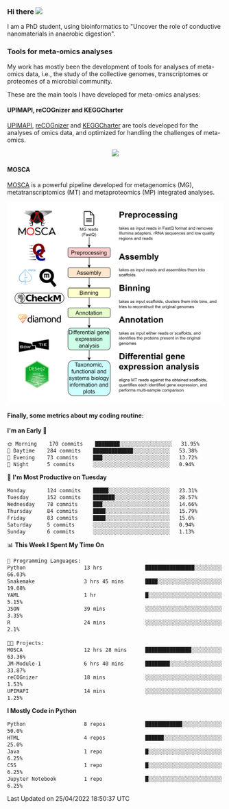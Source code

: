 ### Hi there <img src="https://media.giphy.com/media/hvRJCLFzcasrR4ia7z/giphy.gif" width="25px">

I am a PhD student, using bioinformatics to "Uncover the role of conductive nanomaterials in anaerobic digestion".

### Tools for meta-omics analyses

My work has mostly been the development of tools for analyses of meta-omics data, i.e., the study of the collective genomes, transcriptomes or proteomes of a microbial community.

These are the main tools I have developed for meta-omics analyses:

#### UPIMAPI, reCOGnizer and KEGGCharter

[UPIMAPI](https://github.com/iquasere/UPIMAPI), [reCOGnizer](https://github.com/iquasere/reCOGnizer) and [KEGGCharter](https://github.com/iquasere/KEGGCharter) are tools developed for the analyses of omics data, and optimized for handling the challenges of meta-omics.

<p align="center">
    <img src="assets/annotation_paper.png">
</p>

#### MOSCA

[MOSCA](https://github.com/iquasere/MOSCA) is a powerful pipeline developed for metagenomics (MG), metatranscriptomics (MT) and metaproteomics (MP) integrated analyses.

<p align="center">
    <img src="assets/mosca_workflow.png" align="center" width="700">
</p>


#### Finally, some metrics about my coding routine:

<!--START_SECTION:waka-->
**I'm an Early 🐤** 

```text
🌞 Morning    170 commits    ████████░░░░░░░░░░░░░░░░░   31.95% 
🌆 Daytime    284 commits    █████████████░░░░░░░░░░░░   53.38% 
🌃 Evening    73 commits     ███░░░░░░░░░░░░░░░░░░░░░░   13.72% 
🌙 Night      5 commits      ░░░░░░░░░░░░░░░░░░░░░░░░░   0.94%

```
📅 **I'm Most Productive on Tuesday** 

```text
Monday       124 commits    █████░░░░░░░░░░░░░░░░░░░░   23.31% 
Tuesday      152 commits    ███████░░░░░░░░░░░░░░░░░░   28.57% 
Wednesday    78 commits     ███░░░░░░░░░░░░░░░░░░░░░░   14.66% 
Thursday     84 commits     ████░░░░░░░░░░░░░░░░░░░░░   15.79% 
Friday       83 commits     ████░░░░░░░░░░░░░░░░░░░░░   15.6% 
Saturday     5 commits      ░░░░░░░░░░░░░░░░░░░░░░░░░   0.94% 
Sunday       6 commits      ░░░░░░░░░░░░░░░░░░░░░░░░░   1.13%

```


📊 **This Week I Spent My Time On** 

```text
💬 Programming Languages: 
Python                   13 hrs              ████████████████░░░░░░░░░   66.03% 
Snakemake                3 hrs 45 mins       ████░░░░░░░░░░░░░░░░░░░░░   19.08% 
YAML                     1 hr                █░░░░░░░░░░░░░░░░░░░░░░░░   5.15% 
JSON                     39 mins             ░░░░░░░░░░░░░░░░░░░░░░░░░   3.35% 
R                        24 mins             ░░░░░░░░░░░░░░░░░░░░░░░░░   2.1%

🐱‍💻 Projects: 
MOSCA                    12 hrs 28 mins      ███████████████░░░░░░░░░░   63.36% 
JM-Module-1              6 hrs 40 mins       ████████░░░░░░░░░░░░░░░░░   33.87% 
reCOGnizer               18 mins             ░░░░░░░░░░░░░░░░░░░░░░░░░   1.53% 
UPIMAPI                  14 mins             ░░░░░░░░░░░░░░░░░░░░░░░░░   1.25%

```

**I Mostly Code in Python** 

```text
Python                   8 repos             ████████████░░░░░░░░░░░░░   50.0% 
HTML                     4 repos             ██████░░░░░░░░░░░░░░░░░░░   25.0% 
Java                     1 repo              █░░░░░░░░░░░░░░░░░░░░░░░░   6.25% 
CSS                      1 repo              █░░░░░░░░░░░░░░░░░░░░░░░░   6.25% 
Jupyter Notebook         1 repo              █░░░░░░░░░░░░░░░░░░░░░░░░   6.25%

```



 Last Updated on 25/04/2022 18:50:37 UTC
<!--END_SECTION:waka-->
